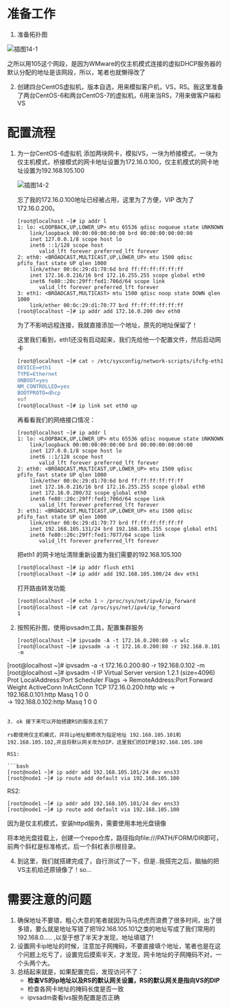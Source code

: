 # 准备工作

1. 准备拓扑图

![插图14-1](F:\Users\tian\Pictures\linux图库\插图14-1.png)

之所以用105这个网段，是因为WMware的仅主机模式连接的虚拟DHCP服务器的默认分配的地址是该网段，所以，笔者也就懒得改了

2. 创建四台CentOS虚拟机，版本自选，用来模拟客户机，VS，RS。我这里准备了两台CentOS-6和两台CentOS-7的虚拟机，6用来当RS，7用来做客户端和VS

# 配置流程

1. 为一台CentOS-6虚拟机 添加两块网卡，模拟VS，一块为桥接模式，一块为仅主机模式，桥接模式的网卡地址设置为172.16.0.100，仅主机模式的网卡地址设置为192.168.105.100

   ![插图14-2](F:\Users\tian\Pictures\linux图库\插图14-2.png)

   忘了我的172.16.0.100地址已经被占用，这里为了方便，VIP 改为了172.16.0.200。

   ```
   [root@localhost ~]# ip addr l 
   1: lo: <LOOPBACK,UP,LOWER_UP> mtu 65536 qdisc noqueue state UNKNOWN 
       link/loopback 00:00:00:00:00:00 brd 00:00:00:00:00:00
       inet 127.0.0.1/8 scope host lo
       inet6 ::1/128 scope host 
          valid_lft forever preferred_lft forever
   2: eth0: <BROADCAST,MULTICAST,UP,LOWER_UP> mtu 1500 qdisc pfifo_fast state UP qlen 1000
       link/ether 00:0c:29:d1:70:6d brd ff:ff:ff:ff:ff:ff
       inet 172.16.0.216/16 brd 172.16.255.255 scope global eth0
       inet6 fe80::20c:29ff:fed1:706d/64 scope link 
          valid_lft forever preferred_lft forever
   3: eth1: <BROADCAST,MULTICAST> mtu 1500 qdisc noop state DOWN qlen 1000
       link/ether 00:0c:29:d1:70:77 brd ff:ff:ff:ff:ff:ff
   [root@localhost ~]# ip addr add 172.16.0.200 dev eth0
   ```

   为了不影响远程连接，我就直接添加一个地址，原先的地址保留了！

   这里我们看到，eth1还没有启动起来，我们先给他一个配置文件，然后启动网卡

   ```bash
   [root@localhost ~]# cat > /etc/sysconfig/network-scripts/ifcfg-eth1 << eof
   DEVICE=eth1
   TYPE=Ethernet
   ONBOOT=yes
   NM_CONTROLLED=yes
   BOOTPROTO=dhcp
   eof
   [root@localhost ~]# ip link set eth0 up
   ```

   再看看我们的网络接口情况：

   ```
   [root@localhost ~]# ip addr l 
   1: lo: <LOOPBACK,UP,LOWER_UP> mtu 65536 qdisc noqueue state UNKNOWN 
       link/loopback 00:00:00:00:00:00 brd 00:00:00:00:00:00
       inet 127.0.0.1/8 scope host lo
       inet6 ::1/128 scope host 
          valid_lft forever preferred_lft forever
   2: eth0: <BROADCAST,MULTICAST,UP,LOWER_UP> mtu 1500 qdisc pfifo_fast state UP qlen 1000
       link/ether 00:0c:29:d1:70:6d brd ff:ff:ff:ff:ff:ff
       inet 172.16.0.216/16 brd 172.16.255.255 scope global eth0
       inet 172.16.0.200/32 scope global eth0
       inet6 fe80::20c:29ff:fed1:706d/64 scope link 
          valid_lft forever preferred_lft forever
   3: eth1: <BROADCAST,MULTICAST,UP,LOWER_UP> mtu 1500 qdisc pfifo_fast state UP qlen 1000
       link/ether 00:0c:29:d1:70:77 brd ff:ff:ff:ff:ff:ff
       inet 192.168.105.131/24 brd 192.168.105.255 scope global eth1
       inet6 fe80::20c:29ff:fed1:7077/64 scope link 
          valid_lft forever preferred_lft forever
   ```

   把eth1 的网卡地址清除重新设置为我们需要的192.168.105.100

   ```bash
   [root@localhost ~]# ip addr flush eth1
   [root@localhost ~]# ip addr add 192.168.105.100/24 dev eth1
   ```

   打开路由转发功能

   ```bash
   [root@localhost ~]# echo 1 > /proc/sys/net/ipv4/ip_forward
   [root@localhost ~]# cat /proc/sys/net/ipv4/ip_forward
   1
   ```

   

2. 按照拓扑图，使用ipvsadm工具，配置集群服务

   ```
   [root@localhost ~]# ipvsadm -A -t 172.16.0.200:80 -s wlc
   [root@localhost ~]# ipvsadm -a -t 172.16.0.200:80 -r 192.168.0.101 -m
[root@localhost ~]# ipvsadm -a -t 172.16.0.200:80 -r 192.168.0.102 -m
   [root@localhost ~]# ipvsadm -l
   IP Virtual Server version 1.2.1 (size=4096)
   Prot LocalAddress:Port Scheduler Flags
     -> RemoteAddress:Port           Forward Weight ActiveConn InActConn
   TCP  172.16.0.200:http wlc
     -> 192.168.0.101:http           Masq    1      0          0         
     -> 192.168.0.102:http           Masq    1      0          0         
   ```
   
3. ok 接下来可以开始搭建RS的服务主机了

   rs都使用仅主机模式，并将ip地址都修改为指定地址 192.168.105.101和192.168.105.102,并且将默认网关改为DIP，这里我们的DIP是192.168.105.100

   RS1:

   ```bash
   [root@node1 ~]# ip addr add 192.168.105.101/24 dev ens33
   [root@node1 ~]# ip route add default via 192.168.105.100
   ```

   RS2:
   
   ```
   [root@node1 ~]# ip addr add 192.168.105.101/24 dev ens33
   [root@node1 ~]# ip route add default via 192.168.105.100
   ```
   
   
   
   因为是仅主机模式，安装httpd服务，需要使用本地光盘镜像
   
   将本地光盘挂载上，创建一个repo仓库，路径指向file:///PATH/FORM/DIR即可，前两个斜杠是标准格式，后一个斜杠表示根目录。
   
4. 到这里，我们就搭建完成了，自行测试了一下，但是..我搭完之后，脑抽的把VS主机给还原镜像了！so...

# 需要注意的问题

1. 确保地址不要错，粗心大意的笔者就因为马马虎虎而浪费了很多时间，出了很多错，要么就是地址写错了把192.168.105.101之类的地址写成了我们常用的192.168.0.....    ,以至于想了半天才发现，地址填错了!  
2. 设置网卡ip地址的时候，注意加子网掩码，不要直接填个地址，笔者也是在这个问题上吃亏了，设置完后摸索半天，才发现，网卡地址的子网掩码不对，一个头两个大。
3. 总结起来就是，如果配置完后，发现访问不了：
   * **检查VS的ip地址以及RS的默认网关设置，RS的默认网关是指向VS的DIP**
   * 检查各网卡地址的掩码长度是否一致
   * ipvsadm查看lvs服务配置是否正确